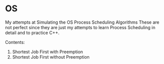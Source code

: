 # OS

My attempts at Simulating the OS Process Scheduling Algorithms
These are not perfect since they are just my attempts to learn Process Scheduling in detail and to practice C++.

Contents:
1. Shortest Job First with Preemption
2. Shortest Job First without Preemption


